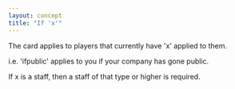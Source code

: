 ```yaml
---
layout: concept
title: "If 'x'"
---
```


The card applies to players that currently have 'x' applied to them.

i.e. 'ifpublic' applies to you if your company has gone public.

If x is a staff, then a staff of that type or higher is required.
